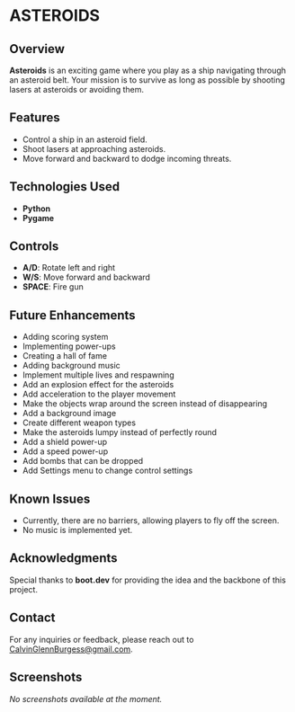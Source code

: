 # ASTEROIDS

## Overview
**Asteroids** is an exciting game where you play as a ship navigating through an asteroid belt. Your mission is to survive as long as possible by shooting lasers at asteroids or avoiding them. 

## Features
- Control a ship in an asteroid field.
- Shoot lasers at approaching asteroids.
- Move forward and backward to dodge incoming threats.

## Technologies Used
- **Python**
- **Pygame**

## Controls
- **A/D**: Rotate left and right
- **W/S**: Move forward and backward
- **SPACE**: Fire gun

## Future Enhancements
- Adding scoring system
- Implementing power-ups
- Creating a hall of fame
- Adding background music
- Implement multiple lives and respawning
- Add an explosion effect for the asteroids
- Add acceleration to the player movement
- Make the objects wrap around the screen instead of disappearing
- Add a background image
- Create different weapon types
- Make the asteroids lumpy instead of perfectly round
- Add a shield power-up
- Add a speed power-up
- Add bombs that can be dropped
- Add Settings menu to change control settings

## Known Issues
- Currently, there are no barriers, allowing players to fly off the screen.
- No music is implemented yet.

## Acknowledgments
Special thanks to **boot.dev** for providing the idea and the backbone of this project.

## Contact
For any inquiries or feedback, please reach out to [CalvinGlennBurgess@gmail.com](mailto:CalvinGlennBurgess@gmail.com).

## Screenshots
*No screenshots available at the moment.*
